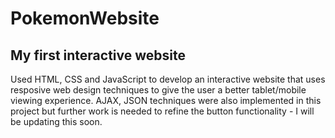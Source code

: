 # PokemonWebsite

## My first interactive website

Used HTML, CSS and JavaScript to develop an interactive website that uses resposive web design techniques to give the user a better tablet/mobile viewing experience. 
AJAX, JSON techniques were also implemented in this project but further work is needed to refine the button functionality - I will be updating this soon.
